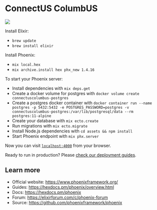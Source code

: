 # ConnectUS ColumbUS
![](https://github.com/reconcoys/connectuscolumbus/workflows/CI/badge.svg)

Install Elixir:

* `brew update`
* `brew install elixir`

Install Phoenix:

* `mix local.hex`
* `mix archive.install hex phx_new 1.4.16`


To start your Phoenix server:

  * Install dependencies with `mix deps.get`
  * Create a docker volume for postgres with `docker volume create connectuscolumbus-postgres`
  * Create a postgres docker container with `docker container run --name postgres -p 5432:5432 -e POSTGRES_PASSWORD=postgres -v connectuscolumbus-postgres:/var/lib/postgresql/data --rm postgres:11-alpine`
  * Create your database with `mix ecto.create`
  * Run migrations with `mix ecto.migrate`
  * Install Node.js dependencies with `cd assets && npm install`
  * Start Phoenix endpoint with `mix phx.server`


Now you can visit [`localhost:4000`](http://localhost:4000) from your browser.

Ready to run in production? Please [check our deployment guides](https://hexdocs.pm/phoenix/deployment.html).

## Learn more

  * Official website: https://www.phoenixframework.org/
  * Guides: https://hexdocs.pm/phoenix/overview.html
  * Docs: https://hexdocs.pm/phoenix
  * Forum: https://elixirforum.com/c/phoenix-forum
  * Source: https://github.com/phoenixframework/phoenix
